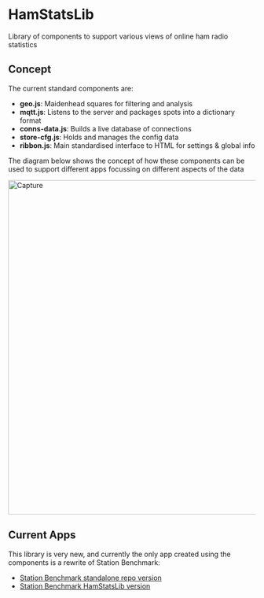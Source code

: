# HamStatsLib
Library of components to support various views of online ham radio statistics

## Concept
The current standard components are:
- **geo.js**:         Maidenhead squares for filtering and analysis
- **mqtt.js**:        Listens to the server and packages spots into a dictionary format
- **conns-data.js**:  Builds a live database of connections
- **store-cfg.js**:   Holds and manages the config data
- **ribbon.js**:      Main standardised interface to HTML for settings & global info

The diagram below shows the concept of how these components can be used to support different apps focussing on different aspects of the data

<img width="1146" height="680" alt="Capture" src="https://github.com/user-attachments/assets/9cc91002-df33-4e1f-b7f3-72aa233499da" />


## Current Apps

This library is very new, and currently the only app created using the components is a rewrite of Station Benchmark:
- [Station Benchmark standalone repo version](https://g1ojs.github.io/Station_Benchmark/Station_Benchmark.html)
- [Station Benchmark HamStatsLib version](https://g1ojs.github.io/HamStatsLib/apps/StationBenchmark/Station_Benchmark.html)
